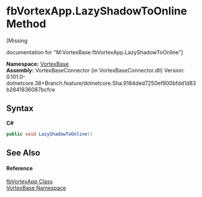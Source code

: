 # fbVortexApp.LazyShadowToOnline Method 
 

\[Missing <summary> documentation for "M:VortexBase.fbVortexApp.LazyShadowToOnline"\]

**Namespace:**&nbsp;<a href="N_VortexBase.md">VortexBase</a><br />**Assembly:**&nbsp;VortexBaseConnector (in VortexBaseConnector.dll) Version: 0.101.0-dotnetcore.38+Branch.feature/dotnetcore.Sha.9184ded7250ef900bfdd1d83b2841836087bcfce

## Syntax

**C#**<br />
``` C#
public void LazyShadowToOnline()
```


## See Also


#### Reference
<a href="T_VortexBase_fbVortexApp.md">fbVortexApp Class</a><br /><a href="N_VortexBase.md">VortexBase Namespace</a><br />